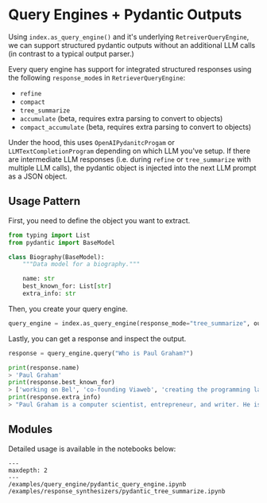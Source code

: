 # Query Engines + Pydantic Outputs

Using `index.as_query_engine()` and it's underlying `RetreiverQueryEngine`, we can support structured pydantic outputs without an additional LLM calls (in contrast to a typical output parser.)

Every query engine has support for integrated structured responses using the following `response_mode`s in `RetrieverQueryEngine`:
- `refine`
- `compact`
- `tree_summarize`
- `accumulate` (beta, requires extra parsing to convert to objects)
- `compact_accumulate` (beta, requires extra parsing to convert to objects)

Under the hood, this uses `OpenAIPydanitcProgam` or `LLMTextCompletionProgram` depending on which LLM you've setup. If there are intermediate LLM responses (i.e. during `refine` or `tree_summarize` with multiple LLM calls), the pydantic object is injected into the next LLM prompt as a JSON object.

## Usage Pattern

First, you need to define the object you want to extract.

```python
from typing import List
from pydantic import BaseModel

class Biography(BaseModel):
    """Data model for a biography."""

    name: str
    best_known_for: List[str]
    extra_info: str
```

Then, you create your query engine.

```python
query_engine = index.as_query_engine(response_mode="tree_summarize", output_cls=Biography)
```

Lastly, you can get a response and inspect the output.

```python
response = query_engine.query("Who is Paul Graham?")

print(response.name)
> 'Paul Graham'
print(response.best_known_for)
> ['working on Bel', 'co-founding Viaweb', 'creating the programming language Arc']
print(response.extra_info)
> "Paul Graham is a computer scientist, entrepreneur, and writer. He is best known for ..."
```

## Modules

Detailed usage is available in the notebooks below:

```{toctree}
---
maxdepth: 2
---
/examples/query_engine/pydantic_query_engine.ipynb
/examples/response_synthesizers/pydantic_tree_summarize.ipynb
```